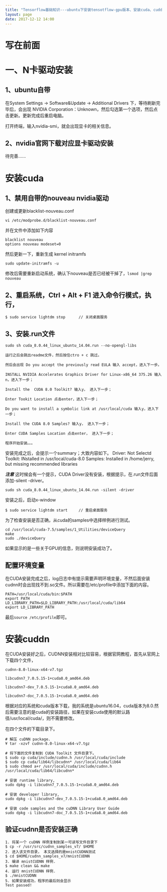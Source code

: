```yaml
---
title: "Tensorflow基础知识---ubuntu下安装tensotflow-gpu版本、安装cuda、cuddn"
layout: page
date: 2017-12-12 14:00
---
```


# 写在前面

# 一、N卡驱动安装
## 1、ubuntu自带

在System Settings -> Software&Update -> Additional Drivers 下，等待刷新完毕后，会出现 NVIDIA Corporation：Unknown，然后勾选第一个选项，然后点击更新。更新完成后重启电脑。

打开终端，输入nvidia-smi，就会出现显卡的相关信息。

## 2、nvidia官网下载对应显卡驱动安装
待完善......

# 安装cuda

## 1、禁用自带的nouveau nvidia驱动

创建或更新blacklist-nouveau.conf
```
vi /etc/modprobe.d/blacklist-nouveau.conf
```

并在文件中添加如下内容
```
blacklist nouveau
options nouveau modeset=0
```

然后更新一下，重新生成 kernel initramfs
```
sudo update-initramfs -u
```
修改后需要重新启动系统，确认下nouveau是否已经被干掉了，```lsmod |grep nouveau```

## 2、重启系统，Ctrl + Alt + F1 进入命令行模式，执行，
```
$ sudo service lightdm stop      // 关闭桌面服务
```

## 3、安装.run文件
```
sudo sh cuda_8.0.44_linux_ubuntu_14.04.run --no-opengl-libs

运行之后会跳出readme文件，然后按住ctro + c 跳过。

然后会出现 Do you accept the previously read EULA 输入 accept，进入下一步。

INSTALL NVIDIA Accelerates Graphics Driver for Linux-x86_64 375.26 输入n，进入下一步；

Install the  CUDA 8.0 Toolkit? 输入y， 进入下一步；

Enter Tookit Location 点击enter，进入下一步；

Do you want to install a symbolic link at /usr/local/cuda 输入y，进入下一步；

Install the CUDA 8.0 Samples? 输入y， 进入下一步；

Enter CUDA Samples Location 点击enter， 进入下一步；

程序开始安装。。。

```
安装完成之后，会提示一个summary；大致内容如下。
Driver: Not Selectd
Toolkit: INstalled in /usr/local/cuda-8.0
Samples: Installed in /home/jerry, but missing recommended libraries

***注意***
这时候会有一个提示，CUDA Driver没有安装，根据提示，在.run文件后面添加-silent -driver。

```
sudo sh cuda_8.0.44_linux_ubuntu_14.04.run -silent -driver
```

安装之后，启动x-window
```
$ sudo service lightdm start     // 重启桌面服务
```
为了检查安装是否正确，从cuda的samples中选择样例进行测试。
```
cd /usr/local/cuda-7.5/samples/1_Utilities/deviceQuery
make
sudo ./deviceQuery
```
如果显示的是一些关于GPU的信息，则说明安装成功了。

## 配置环境变量
在CUDA安装完成之后，log日志中有提示需要声明环境变量，不然后面安装cudnn时会出现找不到.so文件。所以需要在/etc/profile中添加下面的内容。

```
PATH=/usr/local/cuda/bin:$PATH
export PATH
LD_LIBRARY_PATH=$LD_LIBRARY_PATH:/usr/local/cuda/lib64
export LD_LIBRARY_PATH
```
最后```source /etc/profile```即可。

# 安装cuddn

在CUDA安装好之后，CUDNN安装相对比较容易，根据官网教程，首先从官网上下载四个文件，
```
cudnn-8.0-linux-x64-v7.tgz

libcudnn7_7.0.5.15-1+cuda8.0_amd64.deb

libcudnn7-dev_7.0.5.15-1+cuda8.0_amd64.deb

libcudnn7-doc_7.0.5.15-1+cuda8.0_amd64.deb
```
根据对应的系统和cuda版本下载，我的系统是ubuntu16.04，cuda版本为8.0.然后需要注意的是cuda的安装路径，如果在安装cuda使用的默认路径/usr/local/cuda/，则不需要修改。

在四个文件的下载目录下。
```
# 解压 cuDNN package.
¥ tar -xzvf cudnn-8.0-linux-x64-v7.tgz

# 将下面的文件复制到 CUDA Toolkit 文件目录下。
$ sudo cp cuda/include/cudnn.h /usr/local/cuda/include
$ sudo cp cuda/lib64/libcudnn* /usr/local/cuda/lib64
$ sudo chmod a+r /usr/local/cuda/include/cudnn.h /usr/local/cuda/lib64/libcudnn*

# 安装 runtime library,
sudo dpkg -i libcudnn7_7.0.5.15-1+cuda8.0_amd64.deb

# 安装 developer library,
sudo dpkg -i libcudnn7-dev_7.0.5.15-1+cuda8.0_amd64.deb

# 安装 code samples and the cuDNN Library User Guide
sudo dpkg -i libcudnn7-doc_7.0.5.15-1+cuda8.0_amd64.deb
```
## 验证cudnn是否安装正确
```
1. 将某一个 cuDNN 样例复制到某一可读写文件目录下
$ cp -r /usr/src/cudnn_samples_v7/ $HOME
2. 进入该文件目录， 本文选择的是mnistCUDNN测试
$ cd $HOME/cudnn_samples_v7/mnistCUDNN
3. 编译 mnistCUDNN 样例.
$ make clean && make
4. 运行 mnistCUDNN 样例.
$ ./mnistCUDNN
5. 如果安装成功，程序的最后则会显示
Test passed!
```

